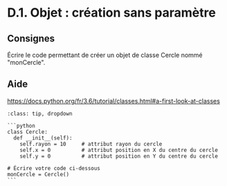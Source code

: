 # D.1. Objet : création sans paramètre

## Consignes

Écrire le code permettant de créer un objet de classe Cercle nommé "monCercle".

## Aide

https://docs.python.org/fr/3.6/tutorial/classes.html#a-first-look-at-classes

<div id="pad"></div>
            <script>Pythonpad('pad', {'title': 'Testez votre solution ici', 'src': 'class Cercle:\n  def __init__(self):\n    self.rayon = 10\t\t# attribut rayon du cercle\n    self.x = 0\t\t\t# attribut position en X du centre du cercle\n    self.y = 0\t\t\t# attribut position en Y du centre du cercle\n\n# Écrire votre code ci-dessous\n'})</script>


````{admonition} Cliquez ici pour voir la solution
:class: tip, dropdown

```python
class Cercle:
  def __init__(self):
    self.rayon = 10		# attribut rayon du cercle
    self.x = 0			# attribut position en X du centre du cercle
    self.y = 0			# attribut position en Y du centre du cercle

# Écrire votre code ci-dessous
monCercle = Cercle()
```
````
